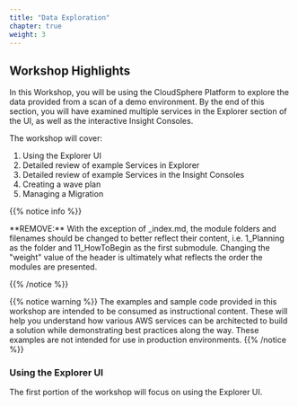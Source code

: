 ```yaml
---
title: "Data Exploration" 
chapter: true
weight: 3
---
```


## Workshop Highlights 

In this Workshop, you will be using the CloudSphere Platform to explore the data provided from a scan of a demo environment.  By the end of this section, you will have examined multiple services in the Explorer section of the UI, as well as the interactive Insight Consoles.

The workshop will cover:
1. Using the Explorer UI
2. Detailed review of example Services in Explorer
3. Detailed review of example Services in the Insight Consoles
4. Creating a wave plan
5. Managing a Migration

{{% notice info %}}
<p style='text-align: left;'>
**REMOVE:** With the exception of _index.md, the module folders and filenames should be changed to better reflect their content, i.e. 1_Planning as the folder and 11_HowToBegin as the first submodule. Changing the "weight" value of the header is ultimately what reflects the order the modules are presented.
</p>
{{% /notice %}}

{{% notice warning %}}
The examples and sample code provided in this workshop are intended to be consumed as instructional content. These will help you understand how various AWS services can be architected to build a solution while demonstrating best practices along the way. These examples are not intended for use in production environments.
{{% /notice %}}

### Using the Explorer UI<!-- MODIFY THIS HEADING -->
The first portion of the workshop will focus on using the Explorer UI.




